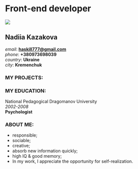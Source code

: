  # Front-end developer
 
 ![](https://lh3.googleusercontent.com/f7gK4ZNkwmMzzudsxmTnq-CXixhH5YtcS_zJi-WRbOB1Z-my52OFQH4X0y4D0IQ3b_sEwcls04i-zB-L-M0QikEaaVzX6sAbg_76d2RG8QywxB3qpTvBDGOxl-Ku0BUOM8NYpoaGIlif7Dh5Jo_XrdzIhYhZ_5Q3ySEP3XB--YgW-ci97sPZXxyJxbIKiokcMJr34XxcKrgvkwMLqf8QkfmfF-6RIskAzvl-gunHfBME0b3_6qev_jGqH1mRSOleYMz2PcBdaCGOzJU9sKSrFomU5_I82MDYMA5v02d5GKJRSz_xNTrHBwjqXKQu4gTPdwX8Vtz0skSvyoVgT_dPDOwFrqG03aSaijNF_80FLLw-Ms8jhZZq7A5DoFc08dWU7Yz6jKz0mAAJO7Q3KzXLpekPO795iPBJLVyQ_9RBv9hMk_Pa5ChIAjNQz-45gIMfIaCFK78RgNdfN5kBZ-rCJK2M4N9mdKchB87szz6moq9mzEnLFwJ1-t9R708-hGFnr4I0X_Palkds2UXFV92le0cQ21LCgdPz-4bWTZfo0dJzFzbAmpV-geIfdgQ5st1jb40ZLR8rHbwAkba5iD258NsJ5iNBd9u-J4rjA7OfiIF4H-pXymPMf8U4df9cgBDTwKACaNP8VBOzJWBA3NxxU7sooTtWmntYLQZDqc4SyiXMGpFbGLG9oz1kcp_SymLQIWoYE-1URH5ltYkN4DxLOb_Upw=w250-h312-no?authuser=0)

## **Nadiia Kazakova** 
    
  *email*: **haskill777@gmail.com**\
  *phone*: **+380973698039**\
  *country*: **Ukraine**\
  *city*: **Kremenchuk**
   
 ### **MY PROJECTS:** 
   
   
 ### **MY EDUCATION:**
National Pedagogical Dragomanov University\
 *2002-2008*\
 **Psychologist**

 ### **ABOUT ME:**
 * responsible;
 * sociable;
 * creative;
 * absorb new information quickly;
 * high IQ & good memory;
 * In my work, I appreciate the opportunity for self-realization.
   
   
   
   
